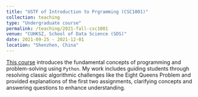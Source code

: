 ```yaml
---
title: "USTF of Introduction to Prgramming (CSC1001)"
collection: teaching
type: "Undergraduate course"
permalink: /teaching/2021-fall-csc1001
venue: "CUHKSZ, School of Data Science (SDS)"
date: 2021-09-25 - 2021-12-01
location: "Shenzhen, China"
---
```


[This course](https://www.cuhk.edu.cn/en/course/8085) introduces the fundamental concepts of programming and problem-solving using `Python`. My work includes guiding students through resolving classic algorithmic challenges like the Eight Queens Problem and provided explanations of the first two assignments, clarifying concepts and answering questions to enhance understanding.